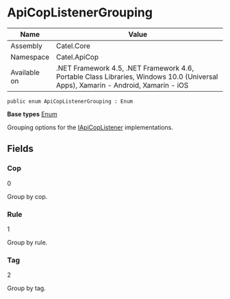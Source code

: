 

# ApiCopListenerGrouping

Name|Value
---|---
Assembly|Catel.Core
Namespace|Catel.ApiCop
Available on|.NET Framework 4.5, .NET Framework 4.6, Portable Class Libraries, Windows 10.0 (Universal Apps), Xamarin - Android, Xamarin - iOS

```
public enum ApiCopListenerGrouping : Enum
```

**Base types**
[Enum]()


Grouping options for the [IApiCopListener](#) implementations.



## Fields

### Cop
0

Group by cop.



### Rule
1

Group by rule.



### Tag
2

Group by tag.



